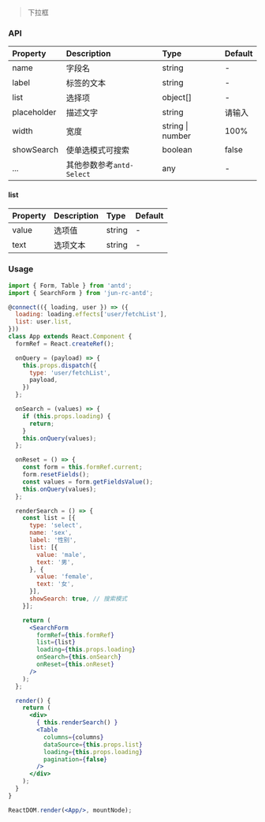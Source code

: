 > 下拉框

### API

| Property | Description | Type | Default |
| :------- | :---------- | :--- | :------ |
| name | 字段名 | string | - |
| label | 标签的文本 | string | - |
| list | 选择项 | object[] | - |
| placeholder | 描述文字 | string | 请输入 |
| width | 宽度 | string \| number | 100% |
| showSearch | 使单选模式可搜索 | boolean | false |
| ... | 其他参数参考`antd-Select` | any | - |

#### list

| Property | Description | Type | Default |
| :------- | :---------- | :--- | :------ |
| value | 选项值 | string | - |
| text | 选项文本 | string | - |

### Usage

```jsx
import { Form, Table } from 'antd';
import { SearchForm } from 'jun-rc-antd';

@connect(({ loading, user }) => ({
  loading: loading.effects['user/fetchList'],
  list: user.list,
}))
class App extends React.Component {
  formRef = React.createRef();

  onQuery = (payload) => {
    this.props.dispatch({
      type: 'user/fetchList',
      payload,
    })
  };

  onSearch = (values) => {
    if (this.props.loading) {
      return;
    }
    this.onQuery(values);
  };

  onReset = () => {
    const form = this.formRef.current;
    form.resetFields();
    const values = form.getFieldsValue();
    this.onQuery(values);
  };

  renderSearch = () => {
    const list = [{
      type: 'select',
      name: 'sex',
      label: '性别',
      list: [{
        value: 'male',
        text: '男',
      }, {
        value: 'female',
        text: '女',
      }],
      showSearch: true, // 搜索模式
    }];

    return (
      <SearchForm
        formRef={this.formRef}
        list={list}
        loading={this.props.loading}
        onSearch={this.onSearch}
        onReset={this.onReset}
      />
    );
  };

  render() {
    return (
      <div>
        { this.renderSearch() }
        <Table
          columns={columns}
          dataSource={this.props.list}
          loading={this.props.loading}
          pagination={false}
        />
      </div>
    );
  }
}

ReactDOM.render(<App/>, mountNode);
```
